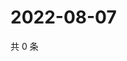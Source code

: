 # 2022-08-07

共 0 条

<!-- BEGIN WEIBO -->
<!-- 最后更新时间 Sun Aug 07 2022 13:14:08 GMT+0800 (China Standard Time) -->

<!-- END WEIBO -->

